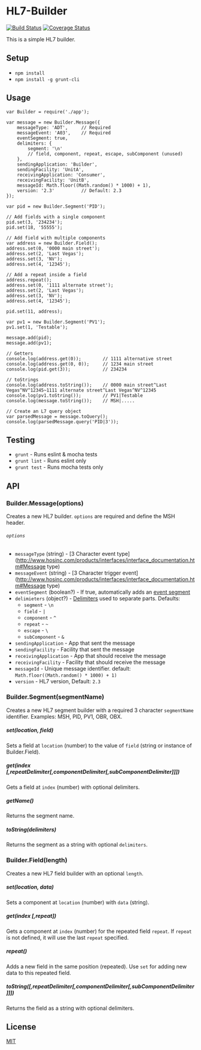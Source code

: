 HL7-Builder
===========

[![Build Status](https://travis-ci.org/iwtsolutions/hl7-builder.svg?branch=master)](https://travis-ci.org/iwtsolutions/hl7-builder)
[![Coverage Status](https://coveralls.io/repos/github/iwtsolutions/hl7-builder/badge.svg?branch=master)](https://coveralls.io/github/iwtsolutions/hl7-builder?branch=master)

This is a simple HL7 builder.

## Setup

* `npm install`
* `npm install -g grunt-cli`

## Usage

    var Builder = require('./app');

    var message = new Builder.Message({
        messageType: 'ADT',     // Required
        messageEvent: 'A03',    // Required
        eventSegment: true,
        delimiters: {
            segment: '\n'
            // field, component, repeat, escape, subComponent (unused)
        },
        sendingApplication: 'Builder',
        sendingFacility: 'UnitA',
        receivingApplication: 'Consumer',
        receivingFacility: 'UnitB',
        messageId: Math.floor((Math.random() * 1000) + 1),
        version: '2.3'          // Default: 2.3
    });

    var pid = new Builder.Segment('PID');

    // Add fields with a single component
    pid.set(3, '234234');
    pid.set(18, '55555');

    // Add field with multiple components
    var address = new Builder.Field();
    address.set(0, '0000 main street');
    address.set(2, 'Last Vegas');
    address.set(3, 'NV');
    address.set(4, '12345');

    // Add a repeat inside a field
    address.repeat();
    address.set(0, '1111 alternate street');
    address.set(2, 'Last Vegas');
    address.set(3, 'NV');
    address.set(4, '12345');

    pid.set(11, address);

    var pv1 = new Builder.Segment('PV1');
    pv1.set(1, 'Testable');

    message.add(pid);
    message.add(pv1);

    // Getters
    console.log(address.get(0));        // 1111 alternative street
    console.log(address.get(0, 0));     // 1234 main street
    console.log(pid.get(3));            // 234234

    // toStrings
    console.log(address.toString());    // 0000 main street^Last Vegas^NV^12345~1111 alternate street^Last Vegas^NV^12345
    console.log(pv1.toString());        // PV1|Testable
    console.log(message.toString());    // MSH|.....

    // Create an L7 query object
    var parsedMessage = message.toQuery();
    console.log(parsedMessage.query('PID|3'));


## Testing
* `grunt` - Runs eslint & mocha tests
* `grunt lint` - Runs eslint only
* `grunt test` - Runs mocha tests only


## API

### Builder.Message(options)

Creates a new HL7 builder. `options` are required and define the MSH header.

###### `options`

* `messageType` (string) - [3 Character event type](http://www.hosinc.com/products/interfaces/interface_documentation.htm#Message type)
* `messageEvent` (string) -  [3 Character trigger event](http://www.hosinc.com/products/interfaces/interface_documentation.htm#Message type)
* `eventSegment` (boolean?) - If true, automatically adds an [event segment](http://www.hosinc.com/products/interfaces/interface_documentation.htm#EVN)
* `delimieters` (object?) - [Delimiters](https://healthstandards.com/blog/2007/09/24/hl7-separator-characters/) used to separate parts. Defaults:
    * `segment` - `\n`
    * `field` - `|`
    * `component` - `^`
    * `repeat` - `~`
    * `escape` - `\`
    * `subComponent` - `&`
* `sendingApplication` - App that sent the message
* `sendingFacility` - Facility that sent the message
* `receivingApplication` - App that should receive the message
* `receivingFacility` - Facility that should receive the message
* `messageId` - Unique message identifier. default: `Math.floor((Math.random() * 1000) + 1)`
* `version` - HL7 version, Default: `2.3`

### Builder.Segment(segmentName)

Creates a new HL7 segment builder with a required 3 character `segmentName` identifier. Examples: MSH, PID, PV1, OBR, OBX.

##### set(location, field)

Sets a field at `location` (number) to the value of `field` (string or instance of Builder.Field).

##### get(index [,repeatDelimiter[,componentDelimiter[,subComponentDelimiter]]])

Gets a field at `index` (number) with optional delimiters.

##### getName()

Returns the segment name.

##### toString(delimiters)

Returns the segment as a string with optional `delimiters`.

### Builder.Field(length)

Creates a new HL7 field builder with an optional `length`.

##### set(location, data)

Sets a component at `location` (number) with `data` (string).

##### get(index [,repeat])

Gets a component at `index` (number) for the repeated field `repeat`. If `repeat` is not defined, it will use the last `repeat` specified.

##### repeat()

Adds a new field in the same position (repeated). Use `set` for adding new data to this repeated field.

##### toString([,repeatDelimiter[,componentDelimiter[,subComponentDelimiter]]])

Returns the field as a string with optional delimiters.

## License

[MIT](https://github.com/iwtsolutions/hl7-builder/blob/master/LICENSE)
